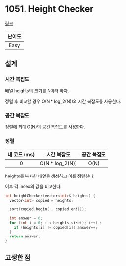 # 1051. Height Checker

[링크](https://leetcode.com/problems/height-checker/description/)

| 난이도 |
| :----: |
|  Easy  |

## 설계

### 시간 복잡도

배열 heights의 크기를 N이라 하자.

정렬 후 비교할 경우 O(N \* log_2(N))의 시간 복잡도를 사용한다.

### 공간 복잡도

정렬에 최대 O(N)의 공간 복잡도를 사용한다.

### 정렬

| 내 코드 (ms) |   시간 복잡도    | 공간 복잡도 |
| :----------: | :--------------: | :---------: |
|      0       | O(N \* log_2(N)) |    O(N)     |

heights를 복사한 배열을 생성하고 이를 정렬한다.

이후 각 index의 값을 비교한다.

```cpp
int heightChecker(vector<int>& heights) {
  vector<int> copied = heights;

  sort(copied.begin(), copied.end());

  int answer = 0;
  for (int i = 0; i < heights.size(); i++) {
    if (heights[i] != copied[i]) answer++;
  }
  return answer;
}
```

## 고생한 점
